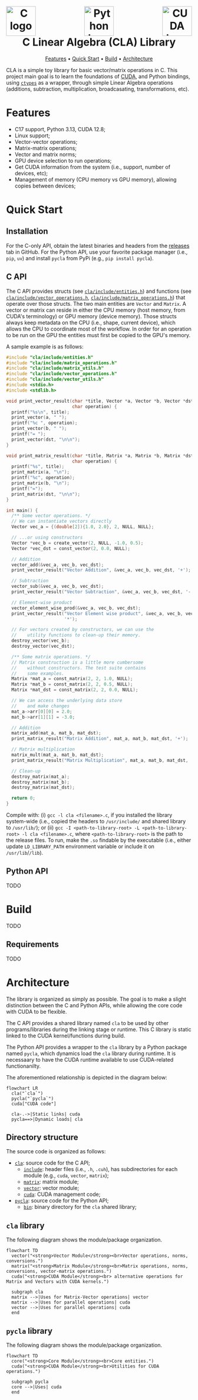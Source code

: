 <h1 align="center">
  <div style="display: flex; justify-content: space-between;">
  <a><img src="https://upload.wikimedia.org/wikipedia/commons/1/19/C_Logo.png" alt="C logo" height="80"></a>
  <a><img src="https://s3.dualstack.us-east-2.amazonaws.com/pythondotorg-assets/media/community/logos/python-logo-only.png" alt="Python logo" height="80"></a>
  <a><img src="https://upload.wikimedia.org/wikipedia/commons/b/b9/Nvidia_CUDA_Logo.jpg" alt="CUDA logo" height="80"></a>
  </div>
  C Linear Algebra (CLA) Library
  <br>
</h1>

<p align="center">
  <a href="#features">Features</a> •
  <a href="#quick-start">Quick Start</a> •
  <a href="#build">Build</a> •
  <a href="#architecture">Architecture</a>
</p>

CLA is a simple toy library for basic vector/matrix operations in C. This project main goal is to learn the foundations of [CUDA](https://docs.nvidia.com/cuda/), and Python bindings, using [`ctypes`](https://docs.python.org/3/library/ctypes.html) as a wrapper, through simple Linear Algebra operations (additions, subtraction, multiplication, broadcasating, transformations, etc). 


# Features

- C17 support, Python 3.13, CUDA 12.8;
- Linux support;
- Vector-vector operations;
- Matrix-matrix operations;
- Vector and matrix norms;
- GPU device selection to run operations;
- Get CUDA information from the system (i.e., support, number of devices, etc);
- Management of memory (CPU memory vs GPU memory), allowing copies between devices;

# Quick Start

## Installation

For the C-only API, obtain the latest binaries and headers from the [releases](https://github.com/moesio-f/cla/releases) tab in GitHub. For the Python API, use your favorite package manager (i.e., `pip`, `uv`) and install `pycla` from PyPi (e.g., `pip install pycla`).

## C API

The C API provides structs (see [`cla/include/entities.h`](cla/include/entities.h)) and functions (see [`cla/include/vector_operations.h`](cla/include/vector_operations.h), [`cla/include/matrix_operations.h`](cla/include/matrix_operations.h)) that operate over those structs. The two main entities are `Vector` and `Matrix`. A vector or matrix can reside in either the CPU memory (host memory, from CUDA's terminology) or GPU memory (device memory). Those structs always keep metadata on the CPU (i.e., shape, current device), which allows the CPU to coordinate most of the workflow. In order for an operation to be run on the GPU the entities must first be copied to the GPU's memory.

A sample example is as follows:

```c
#include "cla/include/entities.h"
#include "cla/include/matrix_operations.h"
#include "cla/include/matrix_utils.h"
#include "cla/include/vector_operations.h"
#include "cla/include/vector_utils.h"
#include <stdio.h>
#include <stdlib.h>

void print_vector_result(char *title, Vector *a, Vector *b, Vector *dst,
                         char operation) {
  printf("%s\n", title);
  print_vector(a, " ");
  printf("%c ", operation);
  print_vector(b, " ");
  printf("= ");
  print_vector(dst, "\n\n");
}

void print_matrix_result(char *title, Matrix *a, Matrix *b, Matrix *dst,
                         char operation) {
  printf("%s", title);
  print_matrix(a, "\n");
  printf("%c", operation);
  print_matrix(b, "\n");
  printf("=");
  print_matrix(dst, "\n\n");
}

int main() {
  /** Some vector operations. */
  // We can instantiate vectors directly
  Vector vec_a = {(double[2]){1.0, 2.0}, 2, NULL, NULL};

  // ...or using constructors
  Vector *vec_b = create_vector(2, NULL, -1.0, 0.5);
  Vector *vec_dst = const_vector(2, 0.0, NULL);

  // Addition
  vector_add(&vec_a, vec_b, vec_dst);
  print_vector_result("Vector Addition", &vec_a, vec_b, vec_dst, '+');

  // Subtraction
  vector_sub(&vec_a, vec_b, vec_dst);
  print_vector_result("Vector Subtraction", &vec_a, vec_b, vec_dst, '-');

  // Element-wise product
  vector_element_wise_prod(&vec_a, vec_b, vec_dst);
  print_vector_result("Vector Element wise product", &vec_a, vec_b, vec_dst,
                      '*');

  // For vectors created by constructors, we can use the
  //    utility functions to clean-up their memory.
  destroy_vector(vec_b);
  destroy_vector(vec_dst);

  /** Some matrix operations. */
  // Matrix construction is a little more cumbersome
  //    without constructors. The test suite contains
  //    some examples.
  Matrix *mat_a = const_matrix(2, 2, 1.0, NULL);
  Matrix *mat_b = const_matrix(2, 2, 0.5, NULL);
  Matrix *mat_dst = const_matrix(2, 2, 0.0, NULL);

  // We can access the underlying data store
  //    and make changes
  mat_a->arr[0][0] = 2.0;
  mat_b->arr[1][1] = -3.0;

  // Addition
  matrix_add(mat_a, mat_b, mat_dst);
  print_matrix_result("Matrix Addition", mat_a, mat_b, mat_dst, '+');

  // Matrix multiplication
  matrix_mult(mat_a, mat_b, mat_dst);
  print_matrix_result("Matrix Multiplication", mat_a, mat_b, mat_dst, '*');

  // Clean-up
  destroy_matrix(mat_a);
  destroy_matrix(mat_b);
  destroy_matrix(mat_dst);

  return 0;
}
```

Compile with: (i) `gcc -l cla <filename>.c`, if you installed the library system-wide (i.e., copied the headers to `/usr/include/` and shared library to `/usr/lib/`); or (ii) `gcc -I <path-to-library-root> -L <path-to-library-root> -l cla <filename>.c`, where `<path-to-library-root>` is the path to the release files. To run, make the `.so` findable by the executable (i.e., either update `LD_LIBRARY_PATH` environment variable or include it on `/usr/lib`/`/lib`).

## Python API

TODO

# Build

TODO

## Requirements

TODO

# Architecture

The library is organized as simply as possible. The goal is to make a slight distinction between the C and Python APIs, while allowing the core code with CUDA to be flexible.

The C API provides a shared library named `cla` to be used by other programs/libraries during the linking stage or runtime. This C library is static linked to the CUDA kernel/functions during build.

The Python API provides a wrapper to the `cla` library by a Python package named `pycla`, which dynamics load the `cla` library during runtime. It is necessaary to have the CUDA runtime available to use CUDA-related functionanilty.

The aforementioned relationship is depicted in the diagram below:

```mermaid
flowchart LR
  cla("`cla`")
  pycla("`pycla`")
  cuda["CUDA code"]

  cla-.->|Static links| cuda
  pycla==>|Dynamic loads| cla
```

## Directory structure

The source code is organized as follows:

- [`cla`](cla): source code for the C API;
  - [`include`](cla/include): header files (i.e., `.h`, `.cuh`), has subdirectories for each module (e.g., `cuda`, `vector`, `matrix`);
  - [`matrix`](cla/matrix): matrix module;
  - [`vector`](cla/vector): vector module;
  - [`cuda`](cla/cuda): CUDA management code;
- [`pycla`](pycla): source code for the Python API;
  - [`bin`](pycla/bin): binary directory for the `cla` shared library;

## `cla` library

The following diagram shows the module/package organization.

```mermaid
flowchart TD
  vector("<strong>Vector Module</strong><br>Vector operations, norms, conversions.")
  matrix("<strong>Matrix Module</strong><br>Matrix operations, norms, conversions, vector-matrix operations.")
  cuda("<strong>CUDA Module</strong><br> alternative operations for Matrix and Vectors with CUDA kernels.")

  subgraph cla
  matrix -->|Uses for Matrix-Vector operations| vector
  matrix -->|Uses for parallel operations| cuda
  vector -->|Uses for parallel operations| cuda
  end
```

## `pycla` library

The following diagram shows the module/package organization.

```mermaid
flowchart TD
  core("<strong>Core Module</strong><br>Core entities.")
  cuda("<strong>CUDA Module</strong><br>Utilities for CUDA operations.")

  subgraph pycla
  core -->|Uses| cuda
  end
```

